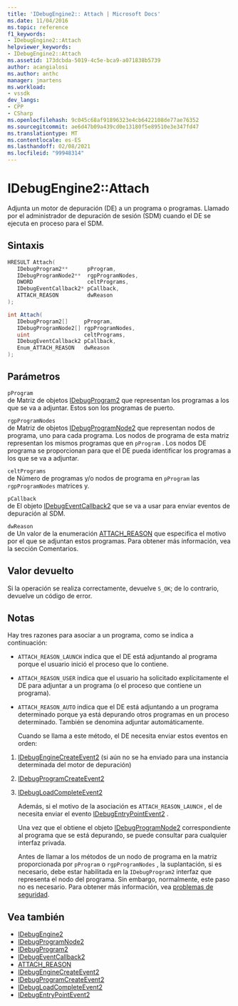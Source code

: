 ```yaml
---
title: 'IDebugEngine2:: Attach | Microsoft Docs'
ms.date: 11/04/2016
ms.topic: reference
f1_keywords:
- IDebugEngine2::Attach
helpviewer_keywords:
- IDebugEngine2::Attach
ms.assetid: 173dcbda-5019-4c5e-bca9-a071838b5739
author: acangialosi
ms.author: anthc
manager: jmartens
ms.workload:
- vssdk
dev_langs:
- CPP
- CSharp
ms.openlocfilehash: 9c045c68af91896323e4cb6422108de77ae76352
ms.sourcegitcommit: ae6d47b09a439cd0e13180f5e89510e3e347fd47
ms.translationtype: MT
ms.contentlocale: es-ES
ms.lasthandoff: 02/08/2021
ms.locfileid: "99948314"
---
```

# <a name="idebugengine2attach"></a>IDebugEngine2::Attach
Adjunta un motor de depuración (DE) a un programa o programas. Llamado por el administrador de depuración de sesión (SDM) cuando el DE se ejecuta en proceso para el SDM.

## <a name="syntax"></a>Sintaxis

```cpp
HRESULT Attach( 
   IDebugProgram2**      pProgram,
   IDebugProgramNode2**  rgpProgramNodes,
   DWORD                 celtPrograms,
   IDebugEventCallback2* pCallback,
   ATTACH_REASON         dwReason
);
```

```csharp
int Attach( 
   IDebugProgram2[]     pProgram,
   IDebugProgramNode2[] rgpProgramNodes,
   uint                 celtPrograms,
   IDebugEventCallback2 pCallback,
   Enum_ATTACH_REASON   dwReason
);
```

## <a name="parameters"></a>Parámetros
`pProgram`\
de Matriz de objetos [IDebugProgram2](../../../extensibility/debugger/reference/idebugprogram2.md) que representan los programas a los que se va a adjuntar. Estos son los programas de puerto.

`rgpProgramNodes`\
de Matriz de objetos [IDebugProgramNode2](../../../extensibility/debugger/reference/idebugprogramnode2.md) que representan nodos de programa, uno para cada programa. Los nodos de programa de esta matriz representan los mismos programas que en `pProgram` . Los nodos DE programa se proporcionan para que el DE pueda identificar los programas a los que se va a adjuntar.

`celtPrograms`\
de Número de programas y/o nodos de programa en `pProgram` las `rgpProgramNodes` matrices y.

`pCallback`\
de El objeto [IDebugEventCallback2](../../../extensibility/debugger/reference/idebugeventcallback2.md) que se va a usar para enviar eventos de depuración al SDM.

`dwReason`\
de Un valor de la enumeración [ATTACH_REASON](../../../extensibility/debugger/reference/attach-reason.md) que especifica el motivo por el que se adjuntan estos programas. Para obtener más información, vea la sección Comentarios.

## <a name="return-value"></a>Valor devuelto
 Si la operación se realiza correctamente, devuelve `S_OK`; de lo contrario, devuelve un código de error.

## <a name="remarks"></a>Notas
 Hay tres razones para asociar a un programa, como se indica a continuación:

- `ATTACH_REASON_LAUNCH` indica que el DE está adjuntando al programa porque el usuario inició el proceso que lo contiene.

- `ATTACH_REASON_USER` indica que el usuario ha solicitado explícitamente el DE para adjuntar a un programa (o el proceso que contiene un programa).

- `ATTACH_REASON_AUTO` indica que el DE está adjuntando a un programa determinado porque ya está depurando otros programas en un proceso determinado. También se denomina adjuntar automáticamente.

  Cuando se llama a este método, el DE necesita enviar estos eventos en orden:

1. [IDebugEngineCreateEvent2](../../../extensibility/debugger/reference/idebugenginecreateevent2.md) (si aún no se ha enviado para una instancia determinada del motor de depuración)

2. [IDebugProgramCreateEvent2](../../../extensibility/debugger/reference/idebugprogramcreateevent2.md)

3. [IDebugLoadCompleteEvent2](../../../extensibility/debugger/reference/idebugloadcompleteevent2.md)

   Además, si el motivo de la asociación es `ATTACH_REASON_LAUNCH` , el de necesita enviar el evento [IDebugEntryPointEvent2](../../../extensibility/debugger/reference/idebugentrypointevent2.md) .

   Una vez que el obtiene el objeto [IDebugProgramNode2](../../../extensibility/debugger/reference/idebugprogramnode2.md) correspondiente al programa que se está depurando, se puede consultar para cualquier interfaz privada.

   Antes de llamar a los métodos de un nodo de programa en la matriz proporcionada por `pProgram` o `rgpProgramNodes` , la suplantación, si es necesario, debe estar habilitada en la `IDebugProgram2` interfaz que representa el nodo del programa. Sin embargo, normalmente, este paso no es necesario. Para obtener más información, vea [problemas de seguridad](../../../extensibility/debugger/security-issues.md).

## <a name="see-also"></a>Vea también
- [IDebugEngine2](../../../extensibility/debugger/reference/idebugengine2.md)
- [IDebugProgramNode2](../../../extensibility/debugger/reference/idebugprogramnode2.md)
- [IDebugProgram2](../../../extensibility/debugger/reference/idebugprogram2.md)
- [IDebugEventCallback2](../../../extensibility/debugger/reference/idebugeventcallback2.md)
- [ATTACH_REASON](../../../extensibility/debugger/reference/attach-reason.md)
- [IDebugEngineCreateEvent2](../../../extensibility/debugger/reference/idebugenginecreateevent2.md)
- [IDebugProgramCreateEvent2](../../../extensibility/debugger/reference/idebugprogramcreateevent2.md)
- [IDebugLoadCompleteEvent2](../../../extensibility/debugger/reference/idebugloadcompleteevent2.md)
- [IDebugEntryPointEvent2](../../../extensibility/debugger/reference/idebugentrypointevent2.md)
